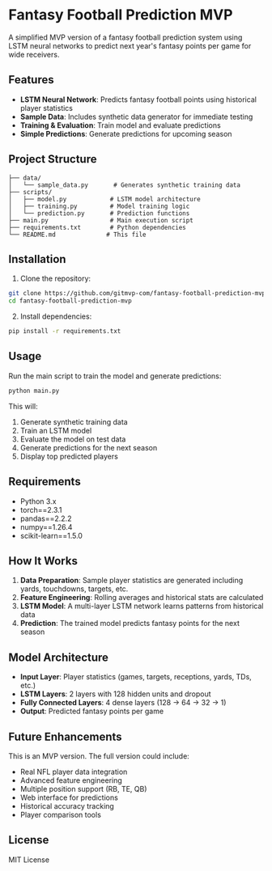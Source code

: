 # Fantasy Football Prediction MVP

A simplified MVP version of a fantasy football prediction system using LSTM neural networks to predict next year's fantasy points per game for wide receivers.

## Features

- **LSTM Neural Network**: Predicts fantasy football points using historical player statistics
- **Sample Data**: Includes synthetic data generator for immediate testing
- **Training & Evaluation**: Train model and evaluate predictions
- **Simple Predictions**: Generate predictions for upcoming season

## Project Structure

```
├── data/
│   └── sample_data.py       # Generates synthetic training data
├── scripts/
│   ├── model.py            # LSTM model architecture
│   ├── training.py         # Model training logic
│   └── prediction.py       # Prediction functions
├── main.py                 # Main execution script
├── requirements.txt        # Python dependencies
└── README.md              # This file
```

## Installation

1. Clone the repository:
```bash
git clone https://github.com/gitmvp-com/fantasy-football-prediction-mvp.git
cd fantasy-football-prediction-mvp
```

2. Install dependencies:
```bash
pip install -r requirements.txt
```

## Usage

Run the main script to train the model and generate predictions:

```bash
python main.py
```

This will:
1. Generate synthetic training data
2. Train an LSTM model
3. Evaluate the model on test data
4. Generate predictions for the next season
5. Display top predicted players

## Requirements

- Python 3.x
- torch==2.3.1
- pandas==2.2.2
- numpy==1.26.4
- scikit-learn==1.5.0

## How It Works

1. **Data Preparation**: Sample player statistics are generated including yards, touchdowns, targets, etc.
2. **Feature Engineering**: Rolling averages and historical stats are calculated
3. **LSTM Model**: A multi-layer LSTM network learns patterns from historical data
4. **Prediction**: The trained model predicts fantasy points for the next season

## Model Architecture

- **Input Layer**: Player statistics (games, targets, receptions, yards, TDs, etc.)
- **LSTM Layers**: 2 layers with 128 hidden units and dropout
- **Fully Connected Layers**: 4 dense layers (128 → 64 → 32 → 1)
- **Output**: Predicted fantasy points per game

## Future Enhancements

This is an MVP version. The full version could include:
- Real NFL player data integration
- Advanced feature engineering
- Multiple position support (RB, TE, QB)
- Web interface for predictions
- Historical accuracy tracking
- Player comparison tools

## License

MIT License
